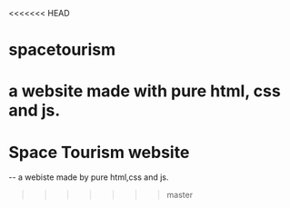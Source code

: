 <<<<<<< HEAD
# spacetourism
a website made with pure html, css and js.
=======
# Space Tourism website

-- a webiste made by pure html,css and js.
>>>>>>> master
